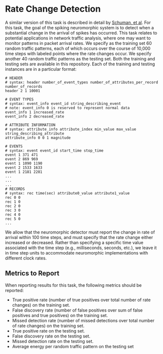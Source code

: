 # Rate Change Detection

 A similar version of this task is described in detail by [Schuman, et al](http://neuromorphic.eecs.utk.edu/publications/2013-06-10-variable-structure-dynamic-artificial-neural-networks/). For this task, the goal of the spiking neuromorphic system is to detect when a substantial change in the arrival of spikes has occurred.  This task relates to potential applications in network traffic analysis, where one may want to monitor patterns in packet arrival rates.  We specify as the training set 60 random traffic patterns, each of which occurs over the course of 10,000 time steps with labeled points where the rate changes occur. We specify another 40 random traffic patterns as the testing set.  Both the training and testing sets are available in this repository.  Each of the training and testing instances are in a particular format:  

```
# HEADER
# syntax: header number_of_event_types number_of_attributes_per_record number_of_records
header 2 1 10001

# EVENT TYPES
# syntax: event_info event_id string_describing_event
# note: event_info 0 is reserved to represent normal data
event_info 1 increased_rate
event_info 2 decreased_rate

# ATTRIBUTE INFORMATION
# syntax: attribute_info attribute_index min_value max_value string_describing_attribute
attribute_info 0 0 1 magnitude

# EVENTS
# syntax: event event_id start_time stop_time
event 1 371 471
event 2 869 969
event 1 1090 1190
event 2 1533 1633
event 1 2181 2281
...
...
...
# RECORDS
# syntax: rec time(sec) attribute0_value attribute1_value 
rec 0 0
rec 1 0
rec 2 0
rec 3 0
rec 4 0
rec 5 0
...
```

We allow that the neuromorphic detector must report the change in rate of arrival within 100 time steps, and must specify that the rate change either increased or decreased.  Rather than specifying a specific time value associated with the time step (e.g., milliseconds, seconds, etc.), we leave it in time step units to accommodate neuromorphic implementations with different clock rates.

## Metrics to Report

When reporting results for this task, the following metrics should be reported:
- True positive rate (number of true positives over total number of rate changes) on the training set.
- False discovery rate (number of false positives over sum of false positives and true positives) on the training set.
- Missed detection rate (number of missed detections over total number of rate changes) on the training set.
- True positive rate on the testing set.
- False discovery rate on the testing set.
- Missed detection rate on the testing set.
- Average energy per random traffic pattern on the testing set
